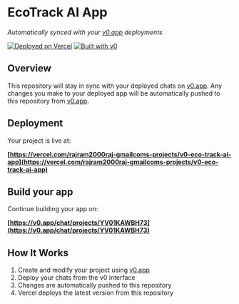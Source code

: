 # EcoTrack AI App

*Automatically synced with your [v0.app](https://v0.app) deployments*

[![Deployed on Vercel](https://img.shields.io/badge/Deployed%20on-Vercel-black?style=for-the-badge&logo=vercel)](https://vercel.com/rajram2000raj-gmailcoms-projects/v0-eco-track-ai-app)
[![Built with v0](https://img.shields.io/badge/Built%20with-v0.app-black?style=for-the-badge)](https://v0.app/chat/projects/YV01KAWBH73)

## Overview

This repository will stay in sync with your deployed chats on [v0.app](https://v0.app).
Any changes you make to your deployed app will be automatically pushed to this repository from [v0.app](https://v0.app).

## Deployment

Your project is live at:

**[https://vercel.com/rajram2000raj-gmailcoms-projects/v0-eco-track-ai-app](https://vercel.com/rajram2000raj-gmailcoms-projects/v0-eco-track-ai-app)**

## Build your app

Continue building your app on:

**[https://v0.app/chat/projects/YV01KAWBH73](https://v0.app/chat/projects/YV01KAWBH73)**

## How It Works

1. Create and modify your project using [v0.app](https://v0.app)
2. Deploy your chats from the v0 interface
3. Changes are automatically pushed to this repository
4. Vercel deploys the latest version from this repository
